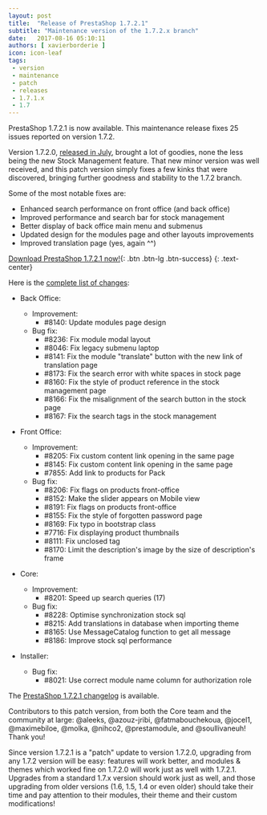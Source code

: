 ```yaml
---
layout: post
title:  "Release of PrestaShop 1.7.2.1"
subtitle: "Maintenance version of the 1.7.2.x branch"
date:   2017-08-16 05:10:11
authors: [ xavierborderie ]
icon: icon-leaf
tags:
 - version
 - maintenance
 - patch
 - releases
 - 1.7.1.x
 - 1.7
---
```


PrestaShop 1.7.2.1 is now available. This maintenance release fixes 25 issues reported on version 1.7.2.

Version 1.7.2.0, [released in July](http://build.prestashop.com/news/prestashop-1-7-2-0-available/), brought a lot of goodies, none the less being the new Stock Management feature. That new minor version was well received, and this patch version simply fixes a few kinks that were discovered, bringing further goodness and stability to the 1.7.2 branch.

Some of the most notable fixes are:

* Enhanced search performance on front office (and back office)
* Improved performance and search bar for stock management
* Better display of back office main menu and submenus
* Updated design for the modules page and other layouts improvements
* Improved translation page (yes, again ^^)

[Download PrestaShop 1.7.2.1 now!](https://www.prestashop.com/en/download){: .btn .btn-lg .btn-success}
{: .text-center}

Here is the [complete list of changes](https://github.com/PrestaShop/PrestaShop/pulls?utf8=%E2%9C%93&q=is%3Apr%20milestone%3A1.7.2.1):

- Back Office:
   - Improvement:
     - #8140: Update modules page design
   - Bug fix:
     - #8236: Fix module modal layout
     - #8046: Fix legacy submenu laptop
     - #8141: Fix the module "translate" button with the new link of translation page
     - #8173: Fix the search error with white spaces in stock page
     - #8160: Fix the style of product reference in the stock management page
     - #8166: Fix the misalignment of the search button in the stock page
     - #8167: Fix the search tags in the stock management

 - Front Office:
   - Improvement:
     - #8205: Fix custom content link opening in the same page
     - #8145: Fix custom content link opening in the same page
     - #7855: Add link to products for Pack
   - Bug fix:
     - #8206: Fix flags on products front-office
     - #8152: Make the slider appears on Mobile view
     - #8191: Fix flags on products front-office
     - #8155: Fix the style of forgotten password page
     - #8169: Fix typo in bootstrap class
     - #7716: Fix displaying product thumbnails
     - #8111: Fix unclosed tag
     - #8170: Limit the description's image by the size of description's frame

 - Core:
   - Improvement:
     - #8201: Speed up search queries (17)
   - Bug fix:
     - #8228: Optimise synchronization stock sql
     - #8215: Add translations in database when importing theme
     - #8165: Use MessageCatalog function to get all message
     - #8186: Improve stock sql performance

 - Installer:
   - Bug fix:
     - #8021: Use correct module name column for authorization role

The [PrestaShop 1.7.2.1 changelog](https://download.prestashop.com/download/releases/changelog_1.7.2.1.txt) is available.

Contributors to this patch version, from both the Core team and the community at large: @aleeks, @azouz-jribi, @fatmabouchekoua, @jocel1, @maximebiloe, @molka, @nihco2, @prestamodule, and @soullivaneuh! Thank you!

Since version 1.7.2.1 is a "patch" update to version 1.7.2.0, upgrading from any 1.7.2 version will be easy: features will work better, and modules & themes which worked fine on 1.7.2.0 will work just as well with 1.7.2.1.<br/>
Upgrades from a standard 1.7.x version should work just as well, and those upgrading from older versions (1.6, 1.5, 1.4 or even older) should take their time and pay attention to their modules, their theme and their custom modifications!
